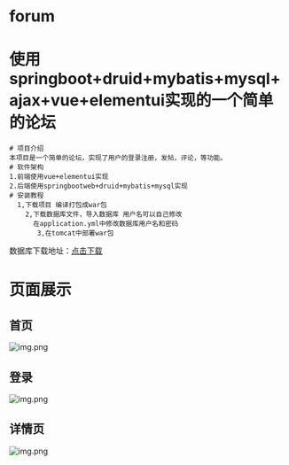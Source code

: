 # forum

# 使用springboot+druid+mybatis+mysql+ajax+vue+elementui实现的一个简单的论坛

    # 项目介绍
    本项目是一个简单的论坛，实现了用户的登录注册，发帖，评论，等功能。
    # 软件架构
    1.前端使用vue+elementui实现
    2.后端使用springbootweb+druid+mybatis+mysql实现
    # 安装教程
      1,下载项目 编译打包成war包
        2,下载数据库文件，导入数据库 用户名可以自己修改 
          在application.yml中修改数据库用户名和密码
           3,在tomcat中部署war包
数据库下载地址：[点击下载](https://song1.lanzouj.com/ieFRS1hm3cqh)


         


# 页面展示

## 首页

![img.png](https://cdn.jsdelivr.net/gh/mrsxs/imag/forum/img.png) 


## 登录

![img.png](https://cdn.jsdelivr.net/gh/mrsxs/imag/forum/img1.png)

## 详情页

![img.png](https://cdn.jsdelivr.net/gh/mrsxs/imag/forum/img3.png)